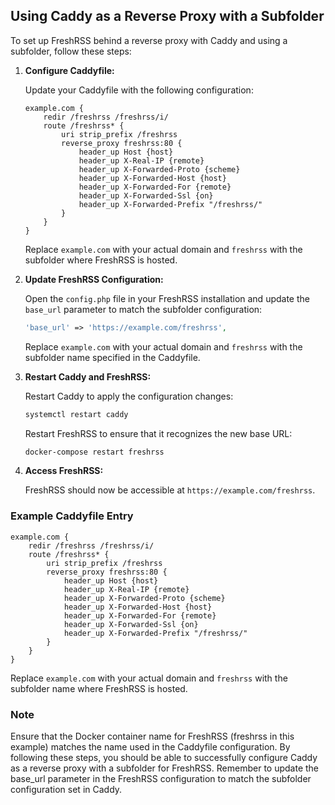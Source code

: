 ## Using Caddy as a Reverse Proxy with a Subfolder

To set up FreshRSS behind a reverse proxy with Caddy and using a subfolder, follow these steps:

1. **Configure Caddyfile:**

    Update your Caddyfile with the following configuration:

    ```plaintext
    example.com {
        redir /freshrss /freshrss/i/
        route /freshrss* {
            uri strip_prefix /freshrss
            reverse_proxy freshrss:80 {
                header_up Host {host}
                header_up X-Real-IP {remote}
                header_up X-Forwarded-Proto {scheme}
                header_up X-Forwarded-Host {host}
                header_up X-Forwarded-For {remote}
                header_up X-Forwarded-Ssl {on}
                header_up X-Forwarded-Prefix "/freshrss/"
            }
        }
    }
    ```

    Replace `example.com` with your actual domain and `freshrss` with the subfolder where FreshRSS is hosted.

2. **Update FreshRSS Configuration:**

    Open the `config.php` file in your FreshRSS installation and update the `base_url` parameter to match the subfolder configuration:

    ```php
    'base_url' => 'https://example.com/freshrss',
    ```

    Replace `example.com` with your actual domain and `freshrss` with the subfolder name specified in the Caddyfile.

3. **Restart Caddy and FreshRSS:**

    Restart Caddy to apply the configuration changes:

    ```bash
    systemctl restart caddy
    ```

    Restart FreshRSS to ensure that it recognizes the new base URL:

    ```bash
    docker-compose restart freshrss
    ```

4. **Access FreshRSS:**

    FreshRSS should now be accessible at `https://example.com/freshrss`.

### Example Caddyfile Entry

```plaintext
example.com {
    redir /freshrss /freshrss/i/
    route /freshrss* {
        uri strip_prefix /freshrss
        reverse_proxy freshrss:80 {
            header_up Host {host}
            header_up X-Real-IP {remote}
            header_up X-Forwarded-Proto {scheme}
            header_up X-Forwarded-Host {host}
            header_up X-Forwarded-For {remote}
            header_up X-Forwarded-Ssl {on}
            header_up X-Forwarded-Prefix "/freshrss/"
        }
    }
}
```

Replace `example.com` with your actual domain and `freshrss` with the subfolder name where FreshRSS is hosted.

### Note


Ensure that the Docker container name for FreshRSS (freshrss in this example) matches the name used in the Caddyfile configuration. By following these steps, you should be able to successfully configure Caddy as a reverse proxy with a subfolder for FreshRSS. Remember to update the base_url parameter in the FreshRSS configuration to match the subfolder configuration set in Caddy.
